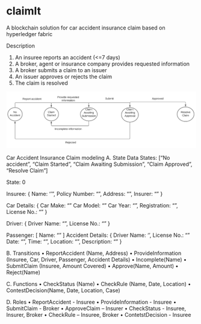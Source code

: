 # claimIt
A blockchain solution for car accident insurance claim based on hyperledger fabric

Description
1.	An insuree reports an accident (<=7 days)
2.	A broker, agent or insurance company provides requested information
3.	A broker submits a claim to an issuer
4.	An issuer approves or rejects the claim
5. The claim is resolved


![alt text](state_diag_claimIt.png?raw=true)

Car Accident Insurance Claim modeling
A. State Data
States: [“No accident”, “Claim Started”, “Claim Awaiting Submission”, “Claim Approved”, “Resolve Claim”]

State: 0

Insuree: {
Name: ‘’”,
Policy Number: “”,
Address: “”,
Insurer: “”
}

Car Details: {
Car Make: “”
Car Model: “”
Car Year: “”,
Registration: “”,
License No.: “”
}

Driver: {
Driver Name: “”,
License No.: “”
}

Passenger: [
Name: “”
]
Accident Details: {
Driver Name: ‘’,
License No.: “”
Date: “”,
Time: “”,
Location: “”,
Description: “”
}


B. Transitions
•	ReportAccident (Name, Address)
•	ProvideInformation (Insuree, Car, Driver, Passenger, Accident Details)
•	Incomplete(Name)
•	SubmitClaim (Insuree, Amount Covered)
•	Approve(Name, Amount)
•	Reject(Name)

C. Functions
•	CheckStatus (Name)
•	CheckRule (Name, Date, Location)
•	ContestDecision(Name, Date, Location, Case)

D. Roles
•	ReportAccident - Insuree
•	ProvideInformation - Insuree
•	SubmitClaim - Broker
•	ApproveClaim – Insurer
•	CheckStatus - Insuree, Insurer, Broker
•	CheckRule – Insuree, Broker
•	ContetstDecision - Insuree

